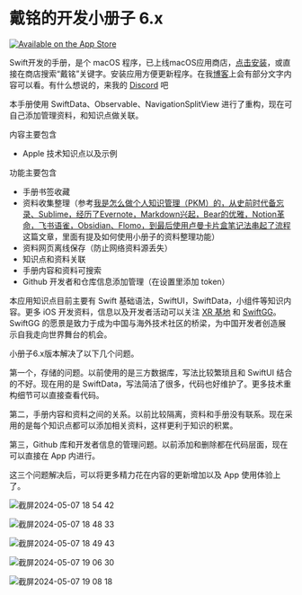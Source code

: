 # 戴铭的开发小册子 6.x
[![Available on the App Store](https://ming1016.github.io/qdimg/badge-download-on-the-mac-app-store.svg)](https://apps.apple.com/cn/app/id1609702529)

Swift开发的手册，是个 macOS 程序，已上线macOS应用商店，[点击安装](https://apps.apple.com/cn/app/%E6%88%B4%E9%93%AD%E7%9A%84%E5%BC%80%E5%8F%91%E5%B0%8F%E5%86%8C%E5%AD%90/id1609702529?mt=12)，或直接在商店搜索“戴铭”关键字。安装应用方便更新程序。在我[博客](https://starming.com)上会有部分文字内容可以看。有什么想说的，来我的 [Discord](https://discord.gg/sBksuXjQmj) 吧

本手册使用 SwiftData、Observable、NavigationSplitView 进行了重构，现在可自己添加管理资料，和知识点做关联。

内容主要包含

- Apple 技术知识点以及示例

功能主要包含

- 手册书签收藏
- 资料收集整理（参考[我是怎么做个人知识管理（PKM）的，从史前时代备忘录、Sublime，经历了Evernote，Markdown兴起，Bear的优雅，Notion革命，飞书语雀，Obsidian、Flomo，到最后使用卢曼卡片盒笔记法串起了流程](https://mp.weixin.qq.com/s/PbUOxURK57eIeSnuE1mh4g)这篇文章，里面有提及如何使用小册子的资料整理功能）
- 资料网页离线保存（防止网络资料源丢失）
- 知识点和资料关联
- 手册内容和资料可搜索
- Github 开发者和仓库信息添加管理（在设置里添加 token）

本应用知识点目前主要有 Swift 基础语法，SwiftUI，SwiftData，小组件等知识内容。更多 iOS 开发资料，信息以及开发者活动可以关注 [XR 基地](https://xreality.zone) 和 [SwiftGG](https://swiftgg.team)。SwiftGG 的愿景是致力于成为中国与海外技术社区的桥梁，为中国开发者创造展示自我走向世界舞台的机会。

小册子6.x版本解决了以下几个问题。

第一个，存储的问题。以前使用的是三方数据库，写法比较繁琐且和 SwiftUI 结合的不好。现在用的是 SwiftData，写法简洁了很多，代码也好维护了。更多技术重构细节可以直接查看代码。

第二，手册内容和资料之间的关系。以前比较隔离，资料和手册没有联系。现在采用的是每个知识点都可以添加相关资料，这样更利于知识的积累。

第三，Github 库和开发者信息的管理问题。以前添加和删除都在代码层面，现在可以直接在 App 内进行。

这三个问题解决后，可以将更多精力花在内容的更新增加以及 App 使用体验上了。

![截屏2024-05-07 18 54 42](https://github.com/ming1016/SwiftPamphletApp/assets/251980/9514574b-0f20-4ff5-848c-9b5130f03b81)

![截屏2024-05-07 18 48 33](https://github.com/ming1016/SwiftPamphletApp/assets/251980/f748a32d-7f4d-4327-a4b5-97a65ca754ec)

![截屏2024-05-07 18 49 43](https://github.com/ming1016/SwiftPamphletApp/assets/251980/bb147ab7-5cbc-4263-a023-b924054a0f4b)

![截屏2024-05-07 19 06 30](https://github.com/ming1016/SwiftPamphletApp/assets/251980/f590cbe5-8a94-41e3-8260-6492e3acf46e)

![截屏2024-05-07 19 08 18](https://github.com/ming1016/SwiftPamphletApp/assets/251980/89b34786-44b1-4fcd-bdf6-8ad92ea80d4e)


